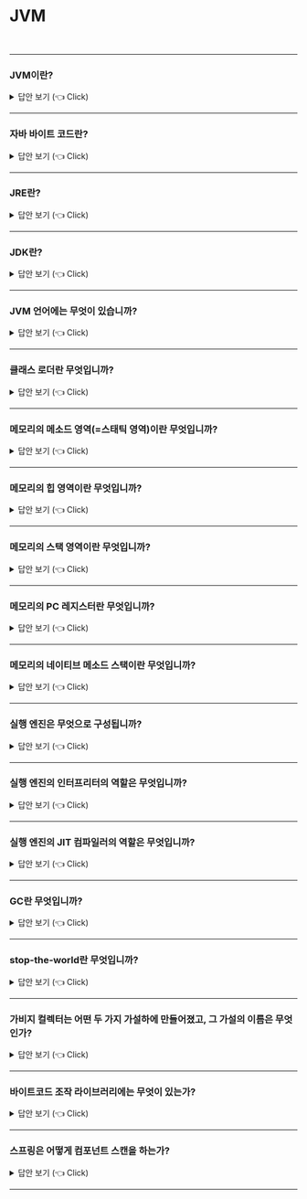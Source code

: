 # JVM
<br>

-----------------------

### JVM이란?

<details>
   <summary> 답안 보기 (👈 Click)</summary>
<br />

+ 자바 가상 머신으로서, 자바 바이트 코드를 OS에 특화된 코드(인터프리터와 JIT 컴파일러)로 변환하여 실행하는 표준 스펙을 의미합니다.  
</details>

-----------------------

### 자바 바이트 코드란?

<details>
   <summary> 답안 보기 (👈 Click)</summary>
<br />

+ 자바 파일을 컴파일하여 생성되는 .class 파일을 의미합니다. 
</details>

-----------------------

### JRE란?

<details>
   <summary> 답안 보기 (👈 Click)</summary>
<br />

+ 자바 애플리케이션을 실행할 수 있도록 구성된 배포판을 의미합니다. 
  단, 자바 컴파일러는 포함되지 않습니다. <br>
  JRE는 JVM과 핵심 라이브러리 및 자바 런타임 환경에서 사용하는 프로퍼티 세팅이나 리소스 파일을 갖고 있습니다. 
</details>

-----------------------

### JDK란?

<details>
   <summary> 답안 보기 (👈 Click)</summary>
<br />

+ JRE + 개발에 필요한 툴을 의미합니다. 
</details>

-----------------------

### JVM 언어에는 무엇이 있습니까?

<details>
   <summary> 답안 보기 (👈 Click)</summary>
<br />

+ JVM 기반으로 동작하는 프로그래밍 언어로, 클로저, 그루비, JRuby, Jython, Kotlin, Scala 등이 있습니다.  
</details>

-----------------------

### 클래스 로더란 무엇입니까?

<details>
   <summary> 답안 보기 (👈 Click)</summary>
<br />

+ 로딩, 링크, static 변수 초기화 같은 작업을 하는 JVM의 모듈을 의미합니다.   
</details>

-----------------------

### 메모리의 메소드 영역(=스태틱 영역)이란 무엇입니까?

<details>
   <summary> 답안 보기 (👈 Click)</summary>
<br />

+ 메소드 영역은 클래스 수준의 정보를 저장하고 공유하는 자원입니다. 
</details>

-----------------------

### 메모리의 힙 영역이란 무엇입니까?

<details>
   <summary> 답안 보기 (👈 Click)</summary>
<br />

+ 힙 영역은 객체를 저장하고 공유하는 자원입니다.  
</details>

-----------------------

### 메모리의 스택 영역이란 무엇입니까?

<details>
   <summary> 답안 보기 (👈 Click)</summary>
<br />

+ 스택 영역은 쓰레드 마다 런타임 스택을 만들고,
  그 안에 메소드 호출을 스택 프레임이라 부르는 블럭으로 쌓습니다. 
</details>

-----------------------

### 메모리의 PC 레지스터란 무엇입니까?

<details>
   <summary> 답안 보기 (👈 Click)</summary>
<br />

+ PC 레지스터는 스레드 마다 스레드 내 현재 실행할 스택 프레임을 가리키는  
  포인터를 의미합니다. 
</details>


-----------------------

### 메모리의 네이티브 메소드 스택이란 무엇입니까?

<details>
   <summary> 답안 보기 (👈 Click)</summary>
<br />

+ 메소드에 네이티브라는 키워드가 붙어 있고, 그 구현을 자바가 아닌<br>
  C나 C++로 한 것을 의미합니다. <br>
  ex) Thread 클래스의 currentThread 메소드
</details>

-----------------------

### 실행 엔진은 무엇으로 구성됩니까? 

<details>
   <summary> 답안 보기 (👈 Click)</summary>
<br />

+ 인터프리터, JIT 컴파일러, GC로 구성됩니다. 
</details>

-----------------------

### 실행 엔진의 인터프리터의 역할은 무엇입니까? 

<details>
   <summary> 답안 보기 (👈 Click)</summary>
<br />

+ 인터프리터는 바이트 코드를 한 줄씩 실행합니다. 
</details>

-----------------------

### 실행 엔진의 JIT 컴파일러의 역할은 무엇입니까? 

<details>
   <summary> 답안 보기 (👈 Click)</summary>
<br />

+ JIT 컴파일러는 인터프리터 효율을 높이기 위해,<br>
  반복되는 코드를 모두 네이티브 코드로 바꿔두는 역할을 합니다. 
  즉, JIT 컴파일러는 바이트 코드를 네이티브 코드로 컴파일해줍니다. 
</details>

-----------------------

### GC란 무엇입니까? 

<details>
   <summary> 답안 보기 (👈 Click)</summary>
<br />

+ 더 이상 참조되지 않는 객체를 모아서 정리하는 것을 의미합니다. 
</details>

-----------------------

### stop-the-world란 무엇입니까? 

<details>
   <summary> 답안 보기 (👈 Click)</summary>
<br />
[참고: https://d2.naver.com/helloworld/1329] 
+ stop-the-world란, GC를 실행하기 위해 JVM이 애플리케이션 실행을 멈추는 것을 의미합니다. <br>
  stop-the-world가 발생하면 GC를 실행하는 쓰레드를 제외한 나머지 쓰레드는 모두 작업을 멈춥니다. <br>
  GC 작업을 완료한 이후에야 중단했던 작업을 다시 시작합니다. <br> 
  어떤 GC 알고리즘을 사용하더라도 stop-the-world는 발생합니다. <br>
  대개의 경우 GC 튜닝이란 이 stop-the-world 시간을 줄이는 것입니다.  
</details>

-----------------------

### 가비지 컬렉터는 어떤 두 가지 가설하에 만들어졌고, 그 가설의 이름은 무엇인가? 

<details>
   <summary> 답안 보기 (👈 Click)</summary>
<br />
[참고: https://d2.naver.com/helloworld/1329] 
+ (1) 대부분의 객체는 금방 접근 불가능 상태(unreachable)가 됩니다. 
  (2) 오래된 객체에서 젊은 객체로의 참조는 아주 적게 존재합니다. 
  이러한 가설을 'weak generational hypothesis'라고 합니다. 
  이 가설의 장점을 최대한 살리기 위해서 HotSpot JVM에서는 크게 2개로 물리적 공간을 나누었습니다.  
  둘로 나눈 공간이 Young 영역과 Old영역입니다.  
</details>

-----------------------

### 바이트코드 조작 라이브러리에는 무엇이 있는가? 

<details>
   <summary> 답안 보기 (👈 Click)</summary>
<br />

+ ASM, Javassist, ByteBuddy 등이 있습니다. 
</details>

-----------------------

### 스프링은 어떻게 컴포넌트 스캔을 하는가? 

<details>
   <summary> 답안 보기 (👈 Click)</summary>
<br />

+  
</details>

-----------------------
